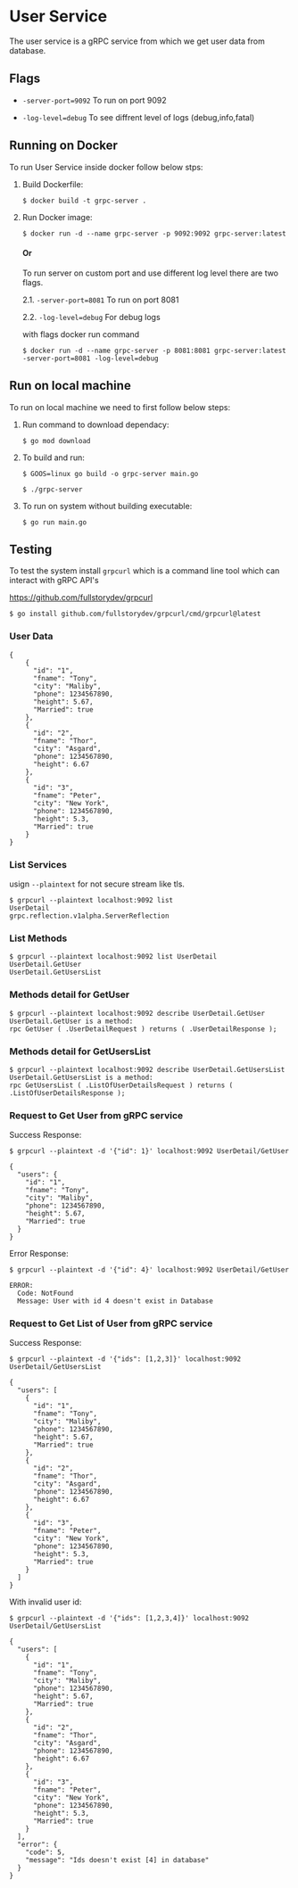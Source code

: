 # User Service

The user service is a gRPC service from which we get user data from database.

## Flags

- `-server-port=9092` To run on port 9092

- `-log-level=debug` To see diffrent level of logs (debug,info,fatal)

## Running on Docker

To run User Service inside docker follow below stps:

1. Build Dockerfile:

   `$ docker build -t grpc-server .`

2. Run Docker image:

   `$ docker run -d --name grpc-server -p 9092:9092 grpc-server:latest`

   #### Or

   To run server on custom port and use different log level there are two flags.

   2.1. `-server-port=8081` To run on port 8081

   2.2. `-log-level=debug` For debug logs

   with flags docker run command

   `$ docker run -d --name grpc-server -p 8081:8081 grpc-server:latest -server-port=8081 -log-level=debug`

## Run on local machine

To run on local machine we need to first follow below steps:

1. Run command to download dependacy:

   `$ go mod download`

2. To build and run:

   `$ GOOS=linux go build -o grpc-server main.go`

   `$ ./grpc-server`

3. To run on system without building executable:

   `$ go run main.go`

## Testing

To test the system install `grpcurl` which is a command line tool which can interact with gRPC API's

https://github.com/fullstorydev/grpcurl

`$ go install github.com/fullstorydev/grpcurl/cmd/grpcurl@latest`

### User Data

```
{
    {
      "id": "1",
      "fname": "Tony",
      "city": "Maliby",
      "phone": 1234567890,
      "height": 5.67,
      "Married": true
    },
    {
      "id": "2",
      "fname": "Thor",
      "city": "Asgard",
      "phone": 1234567890,
      "height": 6.67
    },
    {
      "id": "3",
      "fname": "Peter",
      "city": "New York",
      "phone": 1234567890,
      "height": 5.3,
      "Married": true
    }
}
```

### List Services

usign `--plaintext` for not secure stream like tls.

```
$ grpcurl --plaintext localhost:9092 list
UserDetail
grpc.reflection.v1alpha.ServerReflection
```

### List Methods

```
$ grpcurl --plaintext localhost:9092 list UserDetail
UserDetail.GetUser
UserDetail.GetUsersList
```

### Methods detail for GetUser

```
$ grpcurl --plaintext localhost:9092 describe UserDetail.GetUser
UserDetail.GetUser is a method:
rpc GetUser ( .UserDetailRequest ) returns ( .UserDetailResponse );
```

### Methods detail for GetUsersList

```
$ grpcurl --plaintext localhost:9092 describe UserDetail.GetUsersList
UserDetail.GetUsersList is a method:
rpc GetUsersList ( .ListOfUserDetailsRequest ) returns ( .ListOfUserDetailsResponse );
```

### Request to Get User from gRPC service

Success Response:

```
$ grpcurl --plaintext -d '{"id": 1}' localhost:9092 UserDetail/GetUser

{
  "users": {
    "id": "1",
    "fname": "Tony",
    "city": "Maliby",
    "phone": 1234567890,
    "height": 5.67,
    "Married": true
  }
}
```

Error Response:

```
$ grpcurl --plaintext -d '{"id": 4}' localhost:9092 UserDetail/GetUser

ERROR:
  Code: NotFound
  Message: User with id 4 doesn't exist in Database
```

### Request to Get List of User from gRPC service

Success Response:

```
$ grpcurl --plaintext -d '{"ids": [1,2,3]}' localhost:9092 UserDetail/GetUsersList

{
  "users": [
    {
      "id": "1",
      "fname": "Tony",
      "city": "Maliby",
      "phone": 1234567890,
      "height": 5.67,
      "Married": true
    },
    {
      "id": "2",
      "fname": "Thor",
      "city": "Asgard",
      "phone": 1234567890,
      "height": 6.67
    },
    {
      "id": "3",
      "fname": "Peter",
      "city": "New York",
      "phone": 1234567890,
      "height": 5.3,
      "Married": true
    }
  ]
}
```

With invalid user id:

```
$ grpcurl --plaintext -d '{"ids": [1,2,3,4]}' localhost:9092 UserDetail/GetUsersList

{
  "users": [
    {
      "id": "1",
      "fname": "Tony",
      "city": "Maliby",
      "phone": 1234567890,
      "height": 5.67,
      "Married": true
    },
    {
      "id": "2",
      "fname": "Thor",
      "city": "Asgard",
      "phone": 1234567890,
      "height": 6.67
    },
    {
      "id": "3",
      "fname": "Peter",
      "city": "New York",
      "phone": 1234567890,
      "height": 5.3,
      "Married": true
    }
  ],
  "error": {
    "code": 5,
    "message": "Ids doesn't exist [4] in database"
  }
}
```
